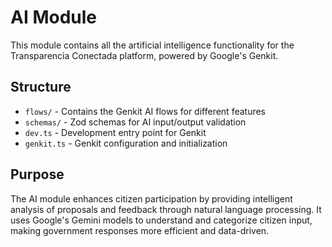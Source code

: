 # AI Module

This module contains all the artificial intelligence functionality for the Transparencia Conectada platform, powered by Google's Genkit.

## Structure

- `flows/` - Contains the Genkit AI flows for different features
- `schemas/` - Zod schemas for AI input/output validation
- `dev.ts` - Development entry point for Genkit
- `genkit.ts` - Genkit configuration and initialization

## Purpose

The AI module enhances citizen participation by providing intelligent analysis of proposals and feedback through natural language processing. It uses Google's Gemini models to understand and categorize citizen input, making government responses more efficient and data-driven.
